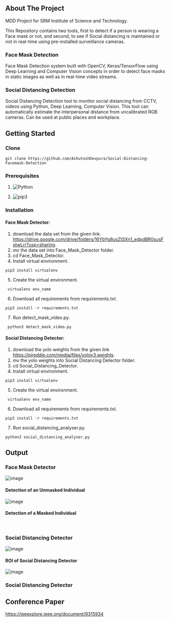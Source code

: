 ## About The Project
MDD Project for SRM Institute of Science and Technology.

This Repository contains two tools, first to detect if a person is wearing a Face mask or not, and second, to see if Social distancing is maintained or not in real-time using pre-installed surveillance cameras.


### Face Mask Detection
Face Mask Detection system built with OpenCV, Keras/TensorFlow using Deep Learning and Computer Vision concepts in order to detect face masks in static images as well as in real-time video streams.



### Social Distancing Detection
Social Distancing Detection tool to monitor social distancing from CCTV, videos using Python, Deep Learning, Computer Vision. This tool can automatically estimate the interpersonal distance from uncalibrated RGB cameras. Can be used at public places and workplace.




## Getting Started 

### Clone
```
git clone https://github.com/AshutoshDevpura/Social-Distancing-Facemask-Detection
```

### Prerequisites 
1. ![Python](https://img.shields.io/badge/python-v3.6+-blue.svg)

2. ![pip3](https://img.shields.io/badge/pip-v21.0+-blue.svg)


### Installation
#### Face Mask Detector:
1. download the data set from the given link.
https://drive.google.com/drive/folders/16YbYg8usZtSXn1_edpdBR0susFstwLrr?usp=sharing.
2. mv the data set into Face_Mask_Detector folder.
3. cd Face_Mask_Detector.
3. Install virtual environment. 
  ``` 
  pip3 install virtualenv
  ```
5. Create the virtual environment.
  ```
   virtualenv env_name
  ```
 6. Download all requirements from requirements.txt.
  ```
  pip3 install -r requirements.txt
  ```
7. Run detect_mask_video.py.
  ```
   python3 detect_mask_video.py  
  ```


#### Social Distancing Detector:
1. download the yolo weights from the given link
https://pjreddie.com/media/files/yolov3.weights.
2. mv the yolo weights into Social Distancing Detector folder.
3. cd Social_Distancing_Detector.
3. Install virtual environment. 
  ``` 
  pip3 install virtualenv
  ```
5. Create the virtual environment.
  ```
   virtualenv env_name 
  ```
 6. Download all requirements from requirements.txt.
  ```
  pip3 install -r requirements.txt
  ```
7. Run social_distancing_analyser.py.
  ```
  python3 social_distancing_analyser.py
  ```
  
  ## Output
  
  ### Face Mask Detector 
  
  ![image](https://user-images.githubusercontent.com/46817661/114898178-8364b980-9e2f-11eb-8e85-79ba5b8ea1ab.png)
  #### Detection of an Unmasked Individual
  
  ![image](https://user-images.githubusercontent.com/46817661/114898559-d50d4400-9e2f-11eb-8eae-06a895e1fe78.png)
  #### Detection of a Masked Individual 
  
 <br>
 
  ### Social Distancing Detector 
  
  ![image](https://user-images.githubusercontent.com/46817661/114898880-21f11a80-9e30-11eb-8f2b-fb954ab1a685.png)
  #### ROI of Social Distancing Detector
  
  ![image](https://user-images.githubusercontent.com/46817661/114899021-41884300-9e30-11eb-89a0-324a2e693472.png)
 
 ### Social Distancing Detector 
  
 ## Conference Paper
 https://ieeexplore.ieee.org/document/9315934
